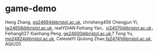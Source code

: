 # game-demo
Heng Zhang, gg24694@bristol.ac.uk, chrisheng456
Chengjun Yi, lw24658@bristol.ac.uk, realYDIAN
Feihang Yan，vj24070@bristol.ac.uk，Feihang027
Xianhang Peng, ge24600@bristol.ac.uk,?
Tong Yu, mp24824@bristol.ac.uk, CelesteYt
Qiutong Zhao,fa24741@bristol.ac.uk, AQIU20